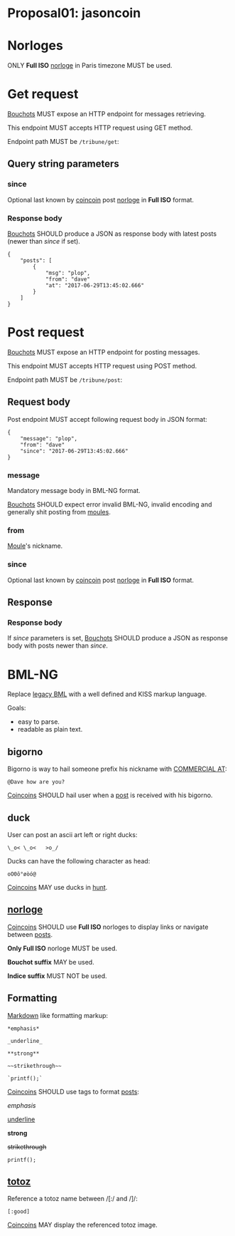 # Proposal01: jasoncoin

# Norloges

ONLY **Full ISO** [norloge](../ontology/norloge.md) in Paris timezone MUST be used.

# Get request

[Bouchots](../ontology/bouchot.md) MUST expose an HTTP endpoint for messages retrieving.

This endpoint MUST accepts HTTP request using GET method.

Endpoint path MUST be `/tribune/get`:

## Query string parameters

### since

Optional last known by [coincoin](../ontology/coincoin.md) post
[norloge](../ontology/norloge.md) in **Full ISO** format.

### Response body

[Bouchots](../ontology/bouchot.md) SHOULD produce
a JSON as response body with latest posts (newer than *since* if set).

```
{
    "posts": [
        {
            "msg": "plop",
            "from": "dave"
            "at": "2017-06-29T13:45:02.666"
        }
    ]
}
```

# Post request

[Bouchots](../ontology/bouchot.md) MUST expose an HTTP endpoint for posting messages.

This endpoint MUST accepts HTTP request using POST method.

Endpoint path MUST be `/tribune/post`:

## Request body

Post endpoint MUST accept following request body in JSON format:

```
{
    "message": "plop",
    "from": "dave"
    "since": "2017-06-29T13:45:02.666"
}
```

### message

Mandatory message body in BML-NG format.

[Bouchots](../ontology/bouchot.md) SHOULD expect error invalid BML-NG, invalid encoding
 and generally shit posting from [moules](../ontology/moules.md).

### from

[Moule](../ontology/moules.md)'s nickname.

### since

Optional last known by [coincoin](../ontology/coincoin.md) post
[norloge](../ontology/norloge.md) in **Full ISO** format.

## Response

### Response body

If *since* parameters is set, [Bouchots](../ontology/bouchot.md) SHOULD produce
a JSON as response body with posts newer than *since*.

# BML-NG

Replace [legacy BML](../legacy/legacy_bml.md) with a well defined and KISS markup
language.

Goals:

- easy to parse.
- readable as plain text.

## bigorno

Bigorno is way to hail someone prefix his nickname
with [COMMERCIAL AT](http://www.fileformat.info/info/unicode/char/0040/index.htm):

```
@Dave how are you?
```

[Coincoins](../ontology/coincoin.md) SHOULD hail user when a [post](../ontology/post.md) is received with his bigorno.

## duck

User can post an ascii art left or right ducks:

```
\_o< \_o<   >o_/
```

Ducks can have the following character as head:

```
oO0ô°øòó@
```

[Coincoins](../ontology/coincoin.md) MAY use ducks in [hunt](../ontology/hunt.md).

## [norloge](../ontology/norloge.md)

[Coincoins](../ontology/coincoin.md) SHOULD use **Full ISO** norloges to display links or navigate between [posts](../ontology/post.md).

**Only Full ISO** norloge MUST be used.

**Bouchot suffix** MAY be used.

**Indice suffix** MUST NOT be used.

## Formatting

[Markdown](https://daringfireball.net/projects/markdown/syntax) like formatting markup:

```
*emphasis*

_underline_

**strong**

~~strikethrough~~

`printf();`

```

[Coincoins](../ontology/coincoin.md) SHOULD use tags to format [posts](../ontology/post.md):

*emphasis*

<u>underline</u>

**strong**

<s>strikethrough</s>

`printf();`

## [totoz](../ontology/totoz.md)

Reference a totoz name between /[:/ and /]/:

```
[:good]
```

[Coincoins](../ontology/coincoin.md) MAY display the referenced totoz image.